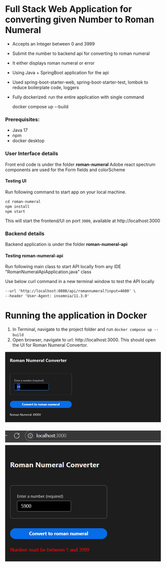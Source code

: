 # Full Stack Web Application for converting given Number to Roman Numeral

* Accepts an Integer between 0 and 3999
* Submit the number to backend api for converting to roman numeral 
* It either displays roman numeral or error 
* Using Java + SpringBoot application for the api 
* Used spring-boot-starter-web, spring-boot-starter-test, lombok to reduce boilerplate code, loggers 
* Fully dockerized: run the entire application with single command

   
    
    docker compose up --build

### Prerequisites:
* Java 17
* npm
* docker desktop

### User Interface details
Front end code is under the folder <B>roman-numeral</B> 
Adobe react spectrum components are used for the Form fields and colorScheme

#### Testing UI
Run following command to start app on your local machine.
    
    cd roman-numeral
    npm install
    npm start
This will start the frontend/UI on port `3000`, available at http://localhost:3000    


### Backend details
Backend application is under the folder <B>roman-numeral-api</B>

#### Testing roman-numeral-api 

Run following main class to start API locally from any IDE
 "RomanNumeralApiApplication.java" class 

Use below curl command in a new terminal window to test the API locally
   ```curl --request GET \
   --url 'http://localhost:8080/api/romannumeral?input=4600' \
   --header 'User-Agent: insomnia/11.3.0'
   ```

# Running the application in Docker #
1. In Terminal, navigate to the project folder and run ```docker compose up --build```
2. Open browser, navigate to url: http://localhost:3000. This should open the UI for Roman Numeral Convertor.


![img.png](img.png)

![img_1.png](img_1.png)